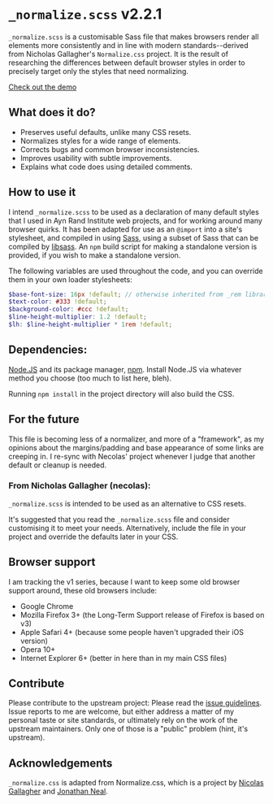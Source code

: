 # `_normalize.scss` v2.2.1

`_normalize.scss` is a customisable Sass file that makes browsers render all
elements more consistently and in line with modern standards--derived from
Nicholas Gallagher's `Normalize.css` project. It is the result of researching the
differences between default browser styles in order to precisely target only
the styles that need normalizing.

[Check out the demo](https://darcmattr.github.io/_normalize.scss/test.html)

## What does it do?

* Preserves useful defaults, unlike many CSS resets.
* Normalizes styles for a wide range of elements.
* Corrects bugs and common browser inconsistencies.
* Improves usability with subtle improvements.
* Explains what code does using detailed comments.

## How to use it

I intend `_normalize.scss` to be used as a declaration of many default styles
that I used in Ayn Rand Institute web projects, and for working around many
browser quirks. It has been adapted for use as an `@import` into a site's
stylesheet, and compiled in using [Sass][], using a subset of Sass that can be
compiled by [libsass][]. An `npm` build script for making a standalone version
is provided, if you wish to make a standalone version.

The following variables are used throughout the code, and you can override them
in your own loader stylesheets:

```SCSS
$base-font-size: 16px !default; // otherwise inherited from _rem library
$text-color: #333 !default;
$background-color: #ccc !default;
$line-height-multiplier: 1.2 !default;
$lh: $line-height-multiplier * 1rem !default;
```

## Dependencies:

[Node.JS][] and its package manager, [npm][]. Install Node.JS via whatever
method you choose (too much to list here, bleh).

Running `npm install` in the project directory will also build the CSS.

## For the future

This file is becoming less of a normalizer, and more of a "framework", as my
opinions about the margins/padding and base appearance of some links are
creeping in. I re-sync with Necolas' project whenever I judge that another
default or cleanup is needed.

### From Nicholas Gallagher (necolas):

`_normalize.scss` is intended to be used as an alternative to CSS resets.

It's suggested that you read the `_normalize.scss` file and consider customising
it to meet your needs. Alternatively, include the file in your project and
override the defaults later in your CSS.

## Browser support

I am tracking the v1 series, because I want to keep some old browser support
around, these old browsers include:

* Google Chrome
* Mozilla Firefox 3+ (the Long-Term Support release of Firefox is based on v3)
* Apple Safari 4+ (because some people haven't upgraded their iOS version)
* Opera 10+
* Internet Explorer 6+ (better in here than in my main CSS files)

## Contribute

Please contribute to the upstream project: Please read the [issue
guidelines][].  Issue reports to me are welcome, but either address a matter of
my personal taste or site standards, or ultimately rely on the work of the
upstream maintainers. Only one of those is a "public" problem (hint, it's
upstream).

## Acknowledgements

`_normalize.css` is adapted from Normalize.css, which is a project by [Nicolas
Gallagher][] and [Jonathan Neal][].

[Jonathan Neal]: http://github.com/jonathantneal
[Nicolas Gallagher]: http://github.com/necolas
[issue guidelines]: https://github.com/necolas/issue-guidelines
[Sass]: https://sass-lang.com
[libsass]: http://sass-lang.com/libsass
[Node.JS]: https://nodejs.org/
[npm]: https://www.npmjs.com/

